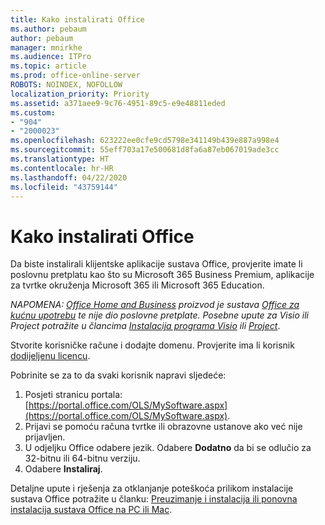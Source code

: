 ```yaml
---
title: Kako instalirati Office
ms.author: pebaum
author: pebaum
manager: mnirkhe
ms.audience: ITPro
ms.topic: article
ms.prod: office-online-server
ROBOTS: NOINDEX, NOFOLLOW
localization_priority: Priority
ms.assetid: a371aee9-9c76-4951-89c5-e9e48811eded
ms.custom:
- "904"
- "2000023"
ms.openlocfilehash: 623222ee0cfe9cd5798e341149b439e887a998e4
ms.sourcegitcommit: 55eff703a17e500681d8fa6a87eb067019ade3cc
ms.translationtype: HT
ms.contentlocale: hr-HR
ms.lasthandoff: 04/22/2020
ms.locfileid: "43759144"
---
```

# <a name="how-to-install-office"></a>Kako instalirati Office

Da biste instalirali klijentske aplikacije sustava Office, provjerite imate li poslovnu pretplatu kao što su Microsoft 365 Business Premium, aplikacije za tvrtke okruženja Microsoft 365 ili Microsoft 365 Education.
  
*NAPOMENA: [Office Home and Business](https://products.office.com/home-and-business) proizvod je sustava [Office za kućnu upotrebu](https://support.office.com/article/28cbc8cf-1332-4f04-9123-9b660abb629e?wt.mc_id=Alchemy_ClientDIA) te nije dio poslovne pretplate. Posebne upute za Visio ili Project potražite u člancima [Instalacija programa Visio](https://support.office.com/article/f98f21e3-aa02-4827-9167-ddab5b025710) ili [Project](https://support.office.com/article/7059249b-d9fe-4d61-ab96-5c5bf435f281)*.

Stvorite korisničke račune i dodajte domenu. Provjerite ima li korisnik [dodijeljenu licencu](https://docs.microsoft.com/office365/admin/subscriptions-and-billing/assign-licenses-to-users).

Pobrinite se za to da svaki korisnik napravi sljedeće:

1. Posjeti stranicu portala: [https://portal.office.com/OLS/MySoftware.aspx](https://portal.office.com/OLS/MySoftware.aspx).
2. Prijavi se pomoću računa tvrtke ili obrazovne ustanove ako već nije prijavljen.
3. U odjeljku Office odabere jezik. Odabere **Dodatno** da bi se odlučio za 32-bitnu ili 64-bitnu verziju.
4. Odabere **Instaliraj**.

Detaljne upute i rješenja za otklanjanje poteškoća prilikom instalacije sustava Office potražite u članku: [Preuzimanje i instalacija ili ponovna instalacija sustava Office na PC ili Mac](https://support.office.com/article/4414eaaf-0478-48be-9c42-23adc4716658?wt.mc_id=Alchemy_ClientDIA).
